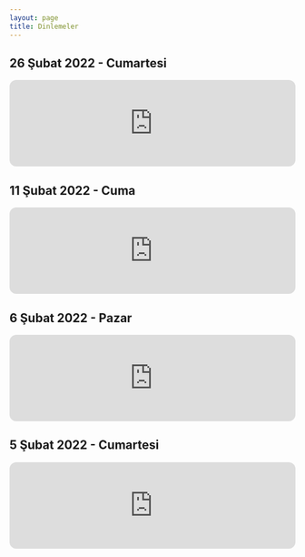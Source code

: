 ```yaml
---
layout: page
title: Dinlemeler
---
```


## 26 Şubat 2022 - Cumartesi

<iframe style="border-radius:12px" src="https://open.spotify.com/embed/episode/7H6Cpt7DWh4TKTu7HmjOLF?utm_source=generator&theme=0" width="100%" height="152" frameBorder="0" allowfullscreen="" allow="autoplay; clipboard-write; encrypted-media; fullscreen; picture-in-picture"></iframe>

## 11 Şubat 2022 - Cuma

<iframe style="border-radius:12px" src="https://open.spotify.com/embed/episode/63OH9Mk1jVAWeCHBC5SZcS?utm_source=generator&theme=0" width="100%" height="152" frameBorder="0" allowfullscreen="" allow="autoplay; clipboard-write; encrypted-media; fullscreen; picture-in-picture"></iframe>

## 6 Şubat 2022 - Pazar

<iframe style="border-radius:12px" src="https://open.spotify.com/embed/episode/23AnibIAXvDGzSfCRGr9oh?utm_source=generator&theme=0" width="100%" height="152" frameBorder="0" allowfullscreen="" allow="autoplay; clipboard-write; encrypted-media; fullscreen; picture-in-picture"></iframe>

## 5 Şubat 2022 - Cumartesi

<iframe style="border-radius:12px" src="https://open.spotify.com/embed/episode/3EQmmOt8vFNLORacU3PsZb?utm_source=generator&theme=0" width="100%" height="152" frameBorder="0" allowfullscreen="" allow="autoplay; clipboard-write; encrypted-media; fullscreen; picture-in-picture"></iframe>